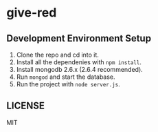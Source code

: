 give-red
=======


## Development Environment Setup

  1. Clone the repo and cd into it.
  2. Install all the dependenies with `npm install`.
  3. Install mongodb 2.6.x (2.6.4 recommended).
  4. Run `mongod` and start the database.
  5. Run the project with `node server.js`.


## LICENSE

MIT
